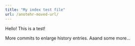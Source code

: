 ```yaml
---
title: "My index test file"
url: /anotehr-moved-url/
---
```


Hello! This is a test!

More commits to enlarge history entries.
Aaand some more...
